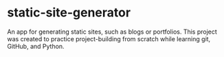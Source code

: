 # static-site-generator
An app for generating static sites, such as blogs or portfolios. This project was created to practice project-building from scratch while learning git, GitHub, and Python. 
